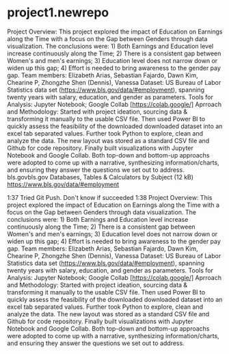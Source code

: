 # project1.newrepo
Project Overview:
This project explored the impact of Education on Earnings along the Time with a focus on the Gap between Genders through data visualization. The conclusions were: 1) Both Earnings and Education level
increase continuously along the Time; 2) There is a consistent gap between Women's and men's earnings; 3) Education level does not narrow down or widen up this gap; 4) Effort is needed to bring
awareness to the gender pay gap.
Team members:
Elizabeth Arias, Sebastian Fajardo, Dawn Kim, Chearine P, Zhongzhe Shen (Dennis), Vanessa
Dataset:
US Bureau of Labor Statistics data set (https://www.bls.gov/data/#employment), spanning twenty years with salary, education, and gender as parameters.
Tools for Analysis:
Jupyter Notebook; Google Collab [https://colab.google/]
Aprroach and Methodology:
Started with project ideation, sourcing data & transforming it manually to the usable CSV file.  Then used Power BI to quickly assess the feasibility of the downloaded
downloaded dataset into an excel tab separated values. Further took Python to explore, clean and analyze the data. The new layout was stored as a standard
CSV file and Github for code repository. Finally built visualizations with Jupyter Notebook and Google Collab. Both top-down and bottom-up approachs were
adopted to come up with a narrative, synthesizing information/charts, and ensuring they answer the questions we set out to address.
bls.govbls.gov
Databases, Tables & Calculators by Subject (12 kB)
https://www.bls.gov/data/#employment

1:37
Tried Git Push. Don't know if succeeded
1:38
Project Overview:
This project explored the impact of Education on Earnings along the Time with a focus on the Gap between Genders through data visualization. The conclusions were: 1) Both Earnings and Education level
increase continuously along the Time; 2) There is a consistent gap between Women's and men's earnings; 3) Education level does not narrow down or widen up this gap; 4) Effort is needed to bring
awareness to the gender pay gap.
Team members:
Elizabeth Arias, Sebastian Fajardo, Dawn Kim, Chearine P, Zhongzhe Shen (Dennis), Vanessa
Dataset:
US Bureau of Labor Statistics data set (https://www.bls.gov/data/#employment), spanning twenty years with salary, education, and gender as parameters.
Tools for Analysis:
Jupyter Notebook; Google Collab [https://colab.google/]
Aprroach and Methodology:
Started with project ideation, sourcing data & transforming it manually to the usable CSV file.  Then used Power BI to quickly assess the feasibility of the downloaded
downloaded dataset into an excel tab separated values. Further took Python to explore, clean and analyze the data. The new layout was stored as a standard
CSV file and Github for code repository. Finally built visualizations with Jupyter Notebook and Google Collab. Both top-down and bottom-up approachs were
adopted to come up with a narrative, synthesizing information/charts, and ensuring they answer the questions we set out to address.